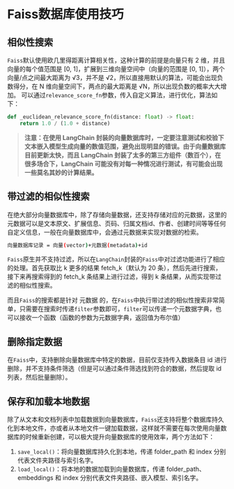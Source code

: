 # Faiss数据库使用技巧

## 相似性搜索

`Faiss`默认使用欧几里得距离计算相关性，这种计算的前提是向量只有 2 维，并且向量的每个值范围是 [0, 1]，扩展到三维向量空间中（向量的范围是 [0, 1]），两个向量/点之间最大距离为 √3，并不是 √2，所以直接用默认的算法，可能会出现负数得分，在 N 维向量空间下，两点的最大距离是 √N，所以出现负数的概率大大增加。
可以通过`relevance_score_fn`参数，传入自定义算法，进行优化，算法如下：

```python
def _euclidean_relevance_score_fn(distance: float) -> float:
    return 1.0 / (1.0 + distance)

```

> **注意：在使用 LangChain 封装的向量数据库时，一定要注意测试和校验下文本嵌入模型生成向量的数值范围，避免出现明显的错误。由于向量数据库目前更新太快，而且 LangChain 封装了太多的第三方组件（数百个），在很多场合下，LangChain 可能没有对每一种情况进行测试，有可能会出现一些莫名其妙的计算结果。**

## 带过滤的相似性搜索

在绝大部分向量数据库中，除了存储向量数据，还支持存储对应的元数据，这里的元数据可以是文本原文、扩展信息、页码、归属文档id、作者、创建时间等等任何自定义信息，一般在向量数据库中，会通过元数据来实现对数据的检索。

```bash
向量数据库记录 = 向量(vector)+元数据(metadata)+id
```

`Faiss`原生并不支持过滤，所以在`LangChain`封装的`Faiss`中对过滤功能进行了相应的处理。首先获取比 k 更多的结果 fetch_k（默认为 20 条），然后先进行搜索，接下来再搜索得到的 fetch_k 条结果上进行过滤，得到 k 条结果，从而实现带过滤的相似性搜索。

而且`Faiss`的搜索都是针对 元数据 的，在`Faiss`中执行带过滤的相似性搜索非常简单，只需要在搜索时传递`filter`参数即可，`filter`可以传递一个元数据字典，也可以接收一个函数（函数的参数为元数据字典，返回值为布尔值）

## 删除指定数据

在`Faiss`中，支持删除向量数据库中特定的数据，目前仅支持传入数据条目 id 进行删除，并不支持条件筛选（但是可以通过条件筛选找到符合的数据，然后提取 id 列表，然后批量删除）。

## 保存和加载本地数据

除了从文本和文档列表中加载数据到向量数据库，`Faiss`还支持将整个数据库持久化到本地文件，亦或者从本地文件一键加载数据，这样就不需要在每次使用向量数据库的时候重新创建，可以极大提升向量数据库的使用效率，两个方法如下：

1. `save_local()`：将向量数据库持久化到本地，传递 folder_path 和 index 分别代表文件夹路径与索引名字。
2. `load_local()`：将本地的数据加载到向量数据库，传递 folder_path、embeddings 和 index 分别代表文件夹路径、嵌入模型、索引名字。
